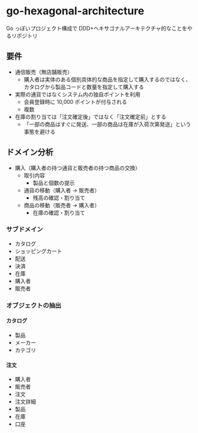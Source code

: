 # go-hexagonal-architecture

Go っぽいプロジェクト構成で DDD+ヘキサゴナルアーキテクチャ的なことをやるリポジトリ

## 要件

- 通信販売（無店舗販売）
  - 購入者は実体のある個別具体的な商品を指定して購入するのではなく、カタログから製品コードと数量を指定して購入する
- 実際の通貨ではなくシステム内の独自ポイントを利用
  - 会員登録時に 10,000 ポイントが付与される
  - 複数
- 在庫の割り当ては「注文確定後」ではなく「注文確定前」とする
  - 「一部の商品はすぐに発送、一部の商品は在庫が入荷次第発送」という事態を避ける

## ドメイン分析

- 購入（購入者の持つ通貨と販売者の持つ商品の交換）
  - 取引内容
    - 製品と個数の提示
  - 通貨の移動（購入者 → 販売者）
    - 残高の確認・割り当て
  - 商品の移動（販売者 → 購入者）
    - 在庫の確認・割り当て

### サブドメイン

- カタログ
- ショッピングカート
- 配送
- 決済
- 在庫
- 購入者
- 販売者

### オブジェクトの抽出

#### カタログ

- 製品
- メーカー
- カテゴリ

#### 注文

- 購入者
- 販売者
- 注文
- 注文詳細
- 製品
- 在庫
- 口座
